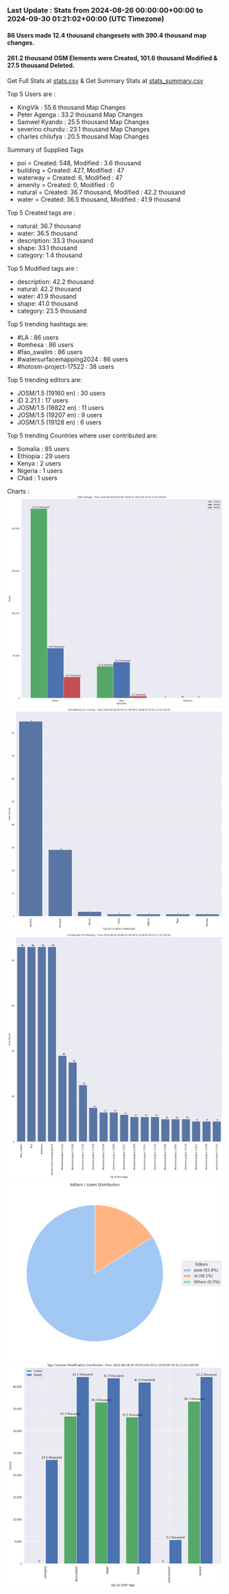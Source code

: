 ### Last Update : Stats from 2024-08-26 00:00:00+00:00 to 2024-09-30 01:21:02+00:00 (UTC Timezone)

#### 86 Users made 12.4 thousand changesets with 390.4 thousand map changes.
#### 261.2 thousand OSM Elements were Created, 101.6 thousand Modified & 27.5 thousand Deleted.
Get Full Stats at [stats.csv](/stats/watersurfacemapping/Daily/stats.csv)
 & Get Summary Stats at [stats_summary.csv](/stats/watersurfacemapping/Daily/stats_summary.csv)

Top 5 Users are : 
- KingVik : 55.6 thousand Map Changes
- Peter Agenga : 33.2 thousand Map Changes
- Samwel Kyando : 25.5 thousand Map Changes
- severino chundu : 23.1 thousand Map Changes
- charles chilufya : 20.5 thousand Map Changes

Summary of Supplied Tags
- poi = Created: 548, Modified : 3.6 thousand
- building = Created: 427, Modified : 47
- waterway = Created: 6, Modified : 47
- amenity = Created: 0, Modified : 0
- natural = Created: 36.7 thousand, Modified : 42.2 thousand
- water = Created: 36.5 thousand, Modified : 41.9 thousand


Top 5 Created tags are :
- natural: 36.7 thousand
- water: 36.5 thousand
- description: 33.3 thousand
- shape: 33.1 thousand
- category: 1.4 thousand


Top 5 Modified tags are :
- description: 42.2 thousand
- natural: 42.2 thousand
- water: 41.9 thousand
- shape: 41.0 thousand
- category: 23.5 thousand


Top 5 trending hashtags are:
- #LA : 86 users
- #omhesa : 86 users
- #fao_swalim : 86 users
- #watersurfacemapping2024 : 86 users
- #hotosm-project-17522 : 38 users


Top 5 trending editors are:
- JOSM/1.5 (19160 en) : 30 users
- iD 2.21.1 : 17 users
- JOSM/1.5 (18822 en) : 11 users
- JOSM/1.5 (19207 en) : 9 users
- JOSM/1.5 (19128 en) : 6 users


Top 5 trending Countries where user contributed are:
- Somalia : 85 users
- Ethiopia : 29 users
- Kenya : 2 users
- Nigeria : 1 users
- Chad : 1 users


 Charts : 
![Alt text](./stats_osm_changes.png) 
![Alt text](./stats_users_per_country.png) 
![Alt text](./stats_users_per_hashtag.png) 
![Alt text](./stats_editors_pie_chart.png) 
![Alt text](./stats_tags.png) 
